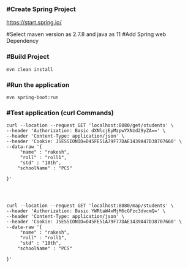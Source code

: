 ### **#Create Spring Project**

https://start.spring.io/

#Select maven version as 2.7.8 and java as 11
#Add Spring web Dependency


### **#Build Project**
```agsl
mvn clean install
```

### **#Run the application**
```agsl
mvn spring-boot:run
```

### **#Test application  (curl Commands)**

```agsl
curl --location --request GET 'localhost:8080/get/students' \
--header 'Authorization: Basic dXNlcjEyMzpwYXNzd29yZA==' \
--header 'Content-Type: application/json' \
--header 'Cookie: JSESSIONID=D45FE51A79F77DAE1439A47D38707660' \
--data-raw '{
     "name" : "rakesh",
     "roll" : "roll1",
     "std" : "10th",
    "schoolName" : "PCS"
    
}'




curl --location --request GET 'localhost:8080/map/students' \
--header 'Authorization: Basic YWRtaW4xMjM6cGFzc3dvcmQ=' \
--header 'Content-Type: application/json' \
--header 'Cookie: JSESSIONID=D45FE51A79F77DAE1439A47D38707660' \
--data-raw '{
     "name" : "rakesh",
     "roll" : "roll1",
     "std" : "10th",
    "schoolName" : "PCS"
    
}'
```